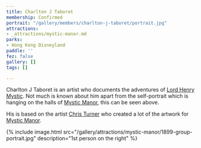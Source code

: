 ```yaml
---
title: Charlton J Taboret
membership: Confirmed
portrait: "/gallery/members/charlton-j-taboret/portrait.jpg"
attractions:
- _attractions/mystic-manor.md
parks:
- Hong Kong Disneyland
paddle: ''
fez: false
gallery: []
tags: []

---
```

Charlton J Taboret is an artist who documents the adventures of [Lord Henry Mystic](/sea/members/lord-henry-mystic). Not much is known about him apart from the self-portrait which is hanging on the halls of [Mystic Manor](/sea/attractions/mystic-manor), this can be seen above.

His is based on the artist [Chris Turner](http://www.christurnerart.com/) who created a lot of the artwork for [Mystic Manor](/sea/attractions/mystic-manor).

{% include image.html src="/gallery/attractions/mystic-manor/1899-group-portrait.jpg" description="1st person on the right" %}